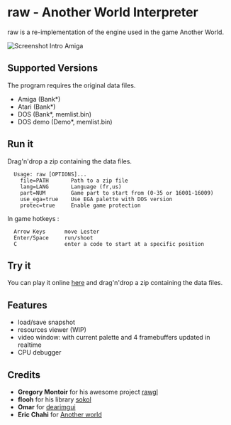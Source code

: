 
# raw - Another World Interpreter

raw is a re-implementation of the engine used in the game Another World.

![Screenshot Intro Amiga](docs/screenshot-intro-amiga.png)

## Supported Versions

The program requires the original data files.

- Amiga (Bank*)
- Atari (Bank*)
- DOS (Bank*, memlist.bin)
- DOS demo (Demo*, memlist.bin)

## Run it

Drag'n'drop a zip containing the data files.

```text
  Usage: raw [OPTIONS]...
    file=PATH       Path to a zip file
    lang=LANG       Language (fr,us)
    part=NUM        Game part to start from (0-35 or 16001-16009)
    use_ega=true    Use EGA palette with DOS version
    protec=true     Enable game protection
```

In game hotkeys :

```text
  Arrow Keys      move Lester
  Enter/Space     run/shoot
  C               enter a code to start at a specific position
```

## Try it

You can play it online [here](https://scemino.github.io/raw_wp/) and drag'n'drop a zip containing the data files.

## Features

- load/save snapshot
- resources viewer (WIP)
- video window: with current palette and 4 framebuffers updated in realtime
- CPU debugger

## Credits

- **Gregory Montoir** for his awesome project [rawgl](https://github.com/cyxx/rawgl)
- **flooh** for his library [sokol](https://github.com/floooh/sokol)
- **Omar** for [dearimgui](https://github.com/ocornut/imgui)
- **Eric Chahi** for [Another world](http://www.anotherworld.fr/another_world.htm)
